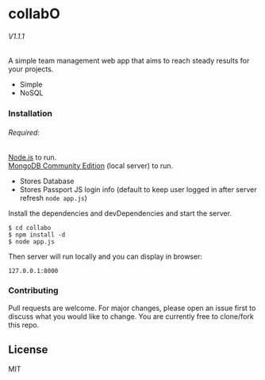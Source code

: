 # collabO
###### V1.1.1

A simple team management web app that aims to reach steady results for your projects.

  - Simple
  - NoSQL

### Installation
###### Required:
[Node.js](https://nodejs.org/) to run.<br>
[MongoDB Community Edition](https://docs.mongodb.com/manual/administration/install-community/) (local server) to run.
- Stores Database
- Stores Passport JS login info (default to keep user logged in after server refresh ``` node app.js ```)

Install the dependencies and devDependencies and start the server.

```
$ cd collabo
$ npm install -d
$ node app.js
```
Then server will run locally and you can display in browser: 
```
127.0.0.1:8000
```
### Contributing

Pull requests are welcome. 
For major changes, please open an issue first to discuss what you would like to change.
You are currently free to clone/fork this repo.

License
----

MIT
